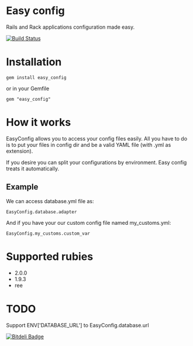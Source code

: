 # Easy config
Rails and Rack applications configuration made easy.

[![Build Status](https://secure.travis-ci.org/felipecvo/easy_config.png?branch=master)](http://travis-ci.org/felipecvo/easy\_config)

# Installation

`gem install easy_config`

or in your Gemfile

`gem "easy_config"`

# How it works

EasyConfig allows you to access your config files easily. All you have to do is
to put your files in config dir and be a valid YAML file (with .yml as extension).

If you desire you can split your configurations by environment. Easy config treats it
automatically.

## Example

We can access database.yml file as:

`EasyConfig.database.adapter`

And if you have your our custom config file named my\_customs.yml:

`EasyConfig.my_customs.custom_var`

# Supported rubies

* 2.0.0
* 1.9.3
* ree

# TODO

Support ENV['DATABASE\_URL'] to EasyConfig.database.url


[![Bitdeli Badge](https://d2weczhvl823v0.cloudfront.net/felipecvo/easy_config/trend.png)](https://bitdeli.com/free "Bitdeli Badge")

